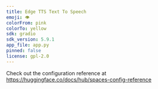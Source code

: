 ```yaml
---
title: Edge TTS Text To Speech
emoji: 👁
colorFrom: pink
colorTo: yellow
sdk: gradio
sdk_version: 5.9.1
app_file: app.py
pinned: false
license: gpl-2.0
---
```


Check out the configuration reference at https://huggingface.co/docs/hub/spaces-config-reference
